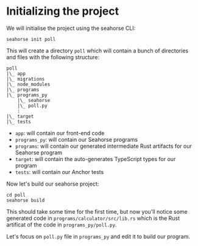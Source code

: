 # Initializing the project

We will initialise the project using the seahorse CLI:
```
seahorse init poll
```

This will create a directory `poll` which will contain a bunch of directories and files with the following structure:

```
poll
|\_ app
|\_ migrations
|\_ node_modules
|\_ programs
|\_ programs_py
    |\_ seahorse
    |\_ poll.py
    :
|\_ target
|\_ tests
```

- `app`: will contain our front-end code
- `programs_py`: will contain our Seahorse programs
- `programs`: will contain our generated intermediate Rust artifacts for our Seahorse program
- `target`: will contain the auto-generates TypeScript types for our program
- `tests`: will contain our Anchor tests

Now let's build our seahorse project:
```
cd poll
seahorse build
```

This should take some time for the first time, but now you'll notice some generated code in `programs/calculator/src/lib.rs` which is the Rust artificat of the code in `programs_py/poll.py`.

Let's focus on `poll.py` file in `programs_py` and edit it to build our program.